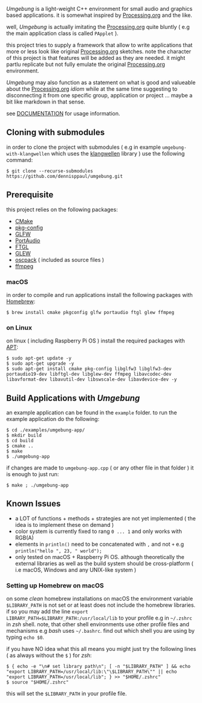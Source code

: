 *Umgebung* is a light-weight C++ environment for small audio and graphics based applications. it is somewhat inspired by [Processing.org](https://processing.org) and the like. 

well, *Umgebung* is actually imitating the [Processing.org](https://processing.org) quite bluntly ( e.g the main application class is called `PApplet` ).

this project tries to supply a framework that allow to write applications that more or less look like original [Processing.org](https://processing.org) sketches. note the character of this project is that features will be added as they are needed. it might partlu replicate but not fully emulate the original [Processing.org](https://processing.org) environment.

*Umgebung* may also function as a statement on what is good and valueable about the [Processing.org](https://processing.org) *idiom* while at the same time suggesting to disconnecting it from one specific group, application or project … maybe a bit like markdown in that sense.

see [DOCUMENTATION](./DOCUMENTATION.md) for usage information.

## Cloning with submodules

in order to clone the project with submodules ( e.g in example `umgebung-with-klangwellen` which uses the [klangwellen](https://github.com/dennisppaul/klangwellen) library ) use the following command:

```
$ git clone --recurse-submodules https://github.com/dennisppaul/umgebung.git
```

## Prerequisite

this project relies on the following packages:

- [CMake](https://cmake.org/)
- [pkg-config](https://www.freedesktop.org/wiki/Software/pkg-config/)
- [GLFW](https://www.glfw.org/)
- [PortAudio](https://www.portaudio.com)
- [FTGL](https://github.com/frankheckenbach/ftgl)
- [GLEW](https://glew.sourceforge.net/)
- [oscpack](http://www.rossbencina.com/code/oscpack) ( included as source files )
- [ffmpeg](https://ffmpeg.org)

### macOS

in order to compile and run applications install the following packages with [Homebrew](https://brew.sh):

```
$ brew install cmake pkgconfig glfw portaudio ftgl glew ffmpeg
```

### on Linux

on linux ( including Raspberry Pi OS ) install the required packages with [APT](https://en.wikipedia.org/wiki/APT_(software)):

```
$ sudo apt-get update -y
$ sudo apt-get upgrade -y
$ sudo apt-get install cmake pkg-config libglfw3 libglfw3-dev portaudio19-dev libftgl-dev libglew-dev ffmpeg libavcodec-dev libavformat-dev libavutil-dev libswscale-dev libavdevice-dev -y
```

## Build Applications with *Umgebung*

an example application can be found in the `example` folder. to run the example application do the following:

```
$ cd ./examples/umgebung-app/
$ mkdir build
$ cd build
$ cmake ..
$ make
$ ./umgebung-app
```

if changes are made to `umgebung-app.cpp` ( or any other file in that folder ) it is enough to just run:

```
$ make ; ./umgebung-app
```

## Known Issues

- a LOT of functions + methods + strategies are not yet implemented ( the idea is to implement these on demand )
- color system is currently fixed to rang `0 ... 1` and only works with RGB(A)
- elements in `println()` need to be concatenated with `,` and not `+` e.g `println("hello ", 23, " world");`
- only tested on macOS + Raspberry Pi OS. although theoretically the external libraries as well as the build system should be cross-platform ( i.e macOS, Windows and any UNIX-like system )

### Setting up Homebrew on macOS

on some *clean* homebrew installations on macOS the environment variable `$LIBRARY_PATH` is not set or at least does not include the
homebrew libraries. if so you may add the line `export LIBRARY_PATH=$LIBRARY_PATH:/usr/local/lib` to your profile e.g in `~/.zshrc` in *zsh* shell. note, that other shell environments use other profile files and mechanisms e.g *bash* uses `~/.bashrc`. find out which shell you are using by typing `echo $0`.

if you have NO idea what this all means you might just try the following lines ( as always without the `$` ) for *zsh*:

```
$ { echo -e "\n# set library path\n"; [ -n "$LIBRARY_PATH" ] && echo "export LIBRARY_PATH=/usr/local/lib:\"\$LIBRARY_PATH\"" || echo "export LIBRARY_PATH=/usr/local/lib"; } >> "$HOME/.zshrc"
$ source "$HOME/.zshrc"
```

this will set the `$LIBRARY_PATH` in your profile file.
